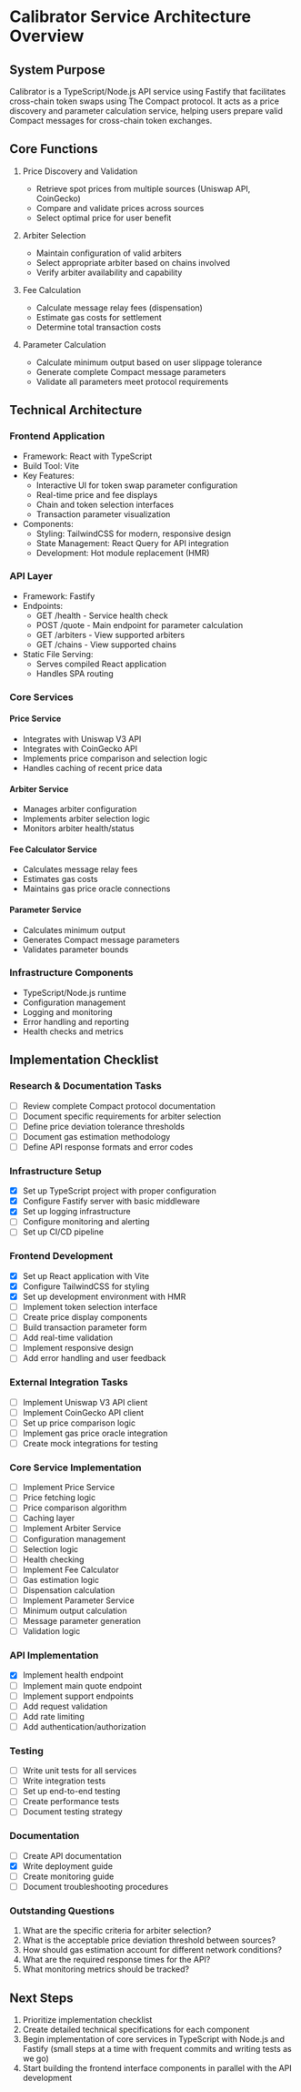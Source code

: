 # Calibrator Service Architecture Overview

## System Purpose
Calibrator is a TypeScript/Node.js API service using Fastify that facilitates cross-chain token swaps using The Compact protocol. It acts as a price discovery and parameter calculation service, helping users prepare valid Compact messages for cross-chain token exchanges.

## Core Functions
1. Price Discovery and Validation
   - Retrieve spot prices from multiple sources (Uniswap API, CoinGecko)
   - Compare and validate prices across sources
   - Select optimal price for user benefit

2. Arbiter Selection
   - Maintain configuration of valid arbiters
   - Select appropriate arbiter based on chains involved
   - Verify arbiter availability and capability

3. Fee Calculation
   - Calculate message relay fees (dispensation)
   - Estimate gas costs for settlement
   - Determine total transaction costs

4. Parameter Calculation
   - Calculate minimum output based on user slippage tolerance
   - Generate complete Compact message parameters
   - Validate all parameters meet protocol requirements

## Technical Architecture

### Frontend Application
- Framework: React with TypeScript
- Build Tool: Vite
- Key Features:
  - Interactive UI for token swap parameter configuration
  - Real-time price and fee displays
  - Chain and token selection interfaces
  - Transaction parameter visualization
- Components:
  - Styling: TailwindCSS for modern, responsive design
  - State Management: React Query for API integration
  - Development: Hot module replacement (HMR)

### API Layer
- Framework: Fastify
- Endpoints:
  - GET /health - Service health check
  - POST /quote - Main endpoint for parameter calculation
  - GET /arbiters - View supported arbiters
  - GET /chains - View supported chains
- Static File Serving:
  - Serves compiled React application
  - Handles SPA routing

### Core Services

#### Price Service
- Integrates with Uniswap V3 API
- Integrates with CoinGecko API
- Implements price comparison and selection logic
- Handles caching of recent price data

#### Arbiter Service
- Manages arbiter configuration
- Implements arbiter selection logic
- Monitors arbiter health/status

#### Fee Calculator Service
- Calculates message relay fees
- Estimates gas costs
- Maintains gas price oracle connections

#### Parameter Service
- Calculates minimum output
- Generates Compact message parameters
- Validates parameter bounds

### Infrastructure Components
- TypeScript/Node.js runtime
- Configuration management
- Logging and monitoring
- Error handling and reporting
- Health checks and metrics

## Implementation Checklist

### Research & Documentation Tasks
- [ ] Review complete Compact protocol documentation
- [ ] Document specific requirements for arbiter selection
- [ ] Define price deviation tolerance thresholds
- [ ] Document gas estimation methodology
- [ ] Define API response formats and error codes

### Infrastructure Setup
- [x] Set up TypeScript project with proper configuration
- [x] Configure Fastify server with basic middleware
- [x] Set up logging infrastructure
- [ ] Configure monitoring and alerting
- [ ] Set up CI/CD pipeline

### Frontend Development
- [x] Set up React application with Vite
- [x] Configure TailwindCSS for styling
- [x] Set up development environment with HMR
- [ ] Implement token selection interface
- [ ] Create price display components
- [ ] Build transaction parameter form
- [ ] Add real-time validation
- [ ] Implement responsive design
- [ ] Add error handling and user feedback

### External Integration Tasks
- [ ] Implement Uniswap V3 API client
- [ ] Implement CoinGecko API client
- [ ] Set up price comparison logic
- [ ] Implement gas price oracle integration
- [ ] Create mock integrations for testing

### Core Service Implementation
- [ ] Implement Price Service
- [ ] Price fetching logic
- [ ] Price comparison algorithm
- [ ] Caching layer
- [ ] Implement Arbiter Service
- [ ] Configuration management
- [ ] Selection logic
- [ ] Health checking
- [ ] Implement Fee Calculator
- [ ] Gas estimation logic
- [ ] Dispensation calculation
- [ ] Implement Parameter Service
- [ ] Minimum output calculation
- [ ] Message parameter generation
- [ ] Validation logic

### API Implementation
- [x] Implement health endpoint
- [ ] Implement main quote endpoint
- [ ] Implement support endpoints
- [ ] Add request validation
- [ ] Add rate limiting
- [ ] Add authentication/authorization

### Testing
- [ ] Write unit tests for all services
- [ ] Write integration tests
- [ ] Set up end-to-end testing
- [ ] Create performance tests
- [ ] Document testing strategy

### Documentation
- [ ] Create API documentation
- [x] Write deployment guide
- [ ] Create monitoring guide
- [ ] Document troubleshooting procedures

### Outstanding Questions
1. What are the specific criteria for arbiter selection?
2. What is the acceptable price deviation threshold between sources?
3. How should gas estimation account for different network conditions?
4. What are the required response times for the API?
5. What monitoring metrics should be tracked?

## Next Steps
1. Prioritize implementation checklist
2. Create detailed technical specifications for each component
3. Begin implementation of core services in TypeScript with Node.js and Fastify (small steps at a time with frequent commits and writing tests as we go)
4. Start building the frontend interface components in parallel with the API development

